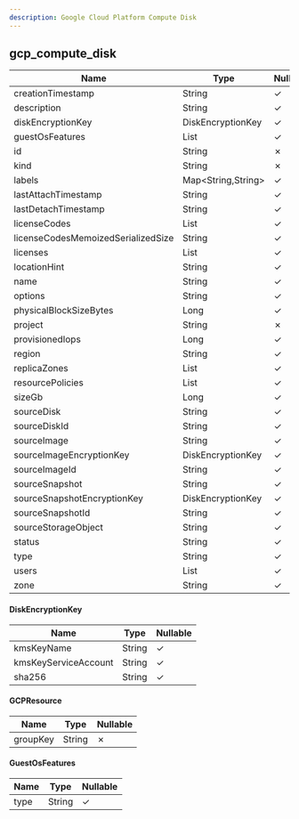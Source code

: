 ```yaml
---
description: Google Cloud Platform Compute Disk
---
```

gcp_compute_disk
----------------

| **Name**                           | **Type**              | **Nullable** |
| ---------------------------------- | --------------------- | ------------ |
| creationTimestamp                  | String                | &check;      |
| description                        | String                | &check;      |
| diskEncryptionKey                  | DiskEncryptionKey     | &check;      |
| guestOsFeatures                    | List<GuestOsFeatures> | &check;      |
| id                                 | String                | &cross;      |
| kind                               | String                | &cross;      |
| labels                             | Map<String,String>    | &check;      |
| lastAttachTimestamp                | String                | &check;      |
| lastDetachTimestamp                | String                | &check;      |
| licenseCodes                       | List<Long>            | &check;      |
| licenseCodesMemoizedSerializedSize | String                | &check;      |
| licenses                           | List<String>          | &check;      |
| locationHint                       | String                | &check;      |
| name                               | String                | &check;      |
| options                            | String                | &check;      |
| physicalBlockSizeBytes             | Long                  | &check;      |
| project                            | String                | &cross;      |
| provisionedIops                    | Long                  | &check;      |
| region                             | String                | &check;      |
| replicaZones                       | List<String>          | &check;      |
| resourcePolicies                   | List<String>          | &check;      |
| sizeGb                             | Long                  | &check;      |
| sourceDisk                         | String                | &check;      |
| sourceDiskId                       | String                | &check;      |
| sourceImage                        | String                | &check;      |
| sourceImageEncryptionKey           | DiskEncryptionKey     | &check;      |
| sourceImageId                      | String                | &check;      |
| sourceSnapshot                     | String                | &check;      |
| sourceSnapshotEncryptionKey        | DiskEncryptionKey     | &check;      |
| sourceSnapshotId                   | String                | &check;      |
| sourceStorageObject                | String                | &check;      |
| status                             | String                | &check;      |
| type                               | String                | &check;      |
| users                              | List<String>          | &check;      |
| zone                               | String                | &check;      |

#### DiskEncryptionKey
| **Name**             | **Type** | **Nullable** |
| -------------------- | -------- | ------------ |
| kmsKeyName           | String   | &check;      |
| kmsKeyServiceAccount | String   | &check;      |
| sha256               | String   | &check;      |

#### GCPResource
| **Name** | **Type** | **Nullable** |
| -------- | -------- | ------------ |
| groupKey | String   | &cross;      |

#### GuestOsFeatures
| **Name** | **Type** | **Nullable** |
| -------- | -------- | ------------ |
| type     | String   | &check;      |

